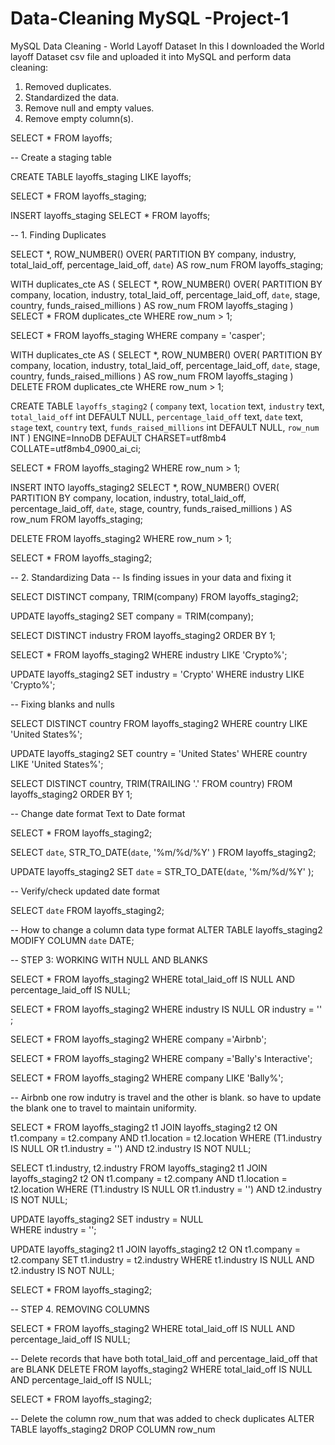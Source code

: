 # Data-Cleaning MySQL -Project-1
MySQL Data Cleaning - World Layoff Dataset
In this I downloaded the World layoff Dataset csv file and uploaded it into MySQL 
and perform data cleaning:
  1. Removed duplicates.
  2. Standardized the data.
  3. Remove null and empty values.
  4. Remove empty column(s).


SELECT *
FROM layoffs;


-- Create a staging table

CREATE TABLE layoffs_staging
LIKE layoffs;


SELECT *
FROM layoffs_staging;

INSERT layoffs_staging
SELECT *
FROM layoffs;

-- 1. Finding Duplicates

SELECT *,
ROW_NUMBER() OVER(
PARTITION BY company, industry, total_laid_off, percentage_laid_off, `date`) AS row_num
FROM layoffs_staging;

WITH duplicates_cte AS
(
SELECT *,
ROW_NUMBER() OVER(
PARTITION BY company, location,
industry, total_laid_off, percentage_laid_off, `date`, stage,
country, funds_raised_millions 
) AS row_num
FROM layoffs_staging
)
SELECT *
FROM duplicates_cte
WHERE row_num > 1;


SELECT *
FROM layoffs_staging
WHERE company = 'casper';


WITH duplicates_cte AS
(
SELECT *,
ROW_NUMBER() OVER(
PARTITION BY company, location,
industry, total_laid_off, percentage_laid_off, `date`, stage,
country, funds_raised_millions 
) AS row_num
FROM layoffs_staging
)
DELETE
FROM duplicates_cte
WHERE row_num > 1;


CREATE TABLE `layoffs_staging2` (
  `company` text,
  `location` text,
  `industry` text,
  `total_laid_off` int DEFAULT NULL,
  `percentage_laid_off` text,
  `date` text,
  `stage` text,
  `country` text,
  `funds_raised_millions` int DEFAULT NULL,
  `row_num` INT
) ENGINE=InnoDB DEFAULT CHARSET=utf8mb4 COLLATE=utf8mb4_0900_ai_ci;


SELECT *
FROM layoffs_staging2
WHERE row_num > 1;

INSERT INTO layoffs_staging2
SELECT *,
ROW_NUMBER() OVER(
PARTITION BY company, location,
industry, total_laid_off, percentage_laid_off, `date`, stage,
country, funds_raised_millions 
) AS row_num
FROM layoffs_staging;


DELETE
FROM layoffs_staging2
WHERE row_num > 1;

SELECT * 
FROM layoffs_staging2;


-- 2. Standardizing Data
-- Is finding issues in your data and fixing it

SELECT DISTINCT company, TRIM(company)
FROM layoffs_staging2;


UPDATE layoffs_staging2
SET company = TRIM(company);



SELECT  DISTINCT industry
FROM layoffs_staging2
ORDER BY 1;

SELECT *
FROM layoffs_staging2
WHERE industry LIKE 'Crypto%';

UPDATE layoffs_staging2
SET industry = 'Crypto' 
WHERE industry LIKE 'Crypto%';

-- Fixing blanks and nulls

SELECT DISTINCT country
FROM layoffs_staging2
WHERE country LIKE 'United States%';


UPDATE layoffs_staging2
SET country = 'United States' 
WHERE country LIKE 'United States%';


SELECT DISTINCT country, TRIM(TRAILING '.' FROM country)
FROM layoffs_staging2
ORDER BY 1;


-- Change date format Text to Date format

SELECT *
FROM layoffs_staging2;

SELECT `date`,
STR_TO_DATE(`date`, '%m/%d/%Y' )
FROM layoffs_staging2;

UPDATE layoffs_staging2
SET `date` = STR_TO_DATE(`date`, '%m/%d/%Y' );

-- Verify/check updated date format

SELECT `date`
FROM layoffs_staging2;

-- How to change a column data type format
ALTER TABLE layoffs_staging2
MODIFY COLUMN `date` DATE;

-- STEP 3: WORKING WITH NULL AND BLANKS

SELECT *
FROM layoffs_staging2
WHERE total_laid_off IS NULL
AND percentage_laid_off IS NULL;


SELECT *
FROM layoffs_staging2
WHERE industry IS NULL
OR industry = '' ;


SELECT *
FROM layoffs_staging2
WHERE company ='Airbnb';

SELECT *
FROM layoffs_staging2
WHERE company ='Bally\'s Interactive';


SELECT *
FROM layoffs_staging2
WHERE company  LIKE 'Bally%';

-- Airbnb one row indutry is travel and the other is blank. so have to update the blank one to travel to maintain uniformity.

SELECT *
FROM layoffs_staging2 t1
JOIN layoffs_staging2 t2
	ON t1.company = t2.company
    AND t1.location = t2.location
WHERE (T1.industry IS NULL OR t1.industry = '')
AND t2.industry IS NOT NULL;


SELECT t1.industry, t2.industry
FROM layoffs_staging2 t1
JOIN layoffs_staging2 t2
	ON t1.company = t2.company
    AND t1.location = t2.location
WHERE (T1.industry IS NULL OR t1.industry = '')
AND t2.industry IS NOT NULL;


UPDATE layoffs_staging2
SET industry = NULL  
WHERE industry  = '';


UPDATE layoffs_staging2 t1
JOIN layoffs_staging2 t2
	ON t1.company = t2.company
SET t1.industry = t2.industry
WHERE t1.industry IS NULL 
AND t2.industry IS NOT NULL;


SELECT *
FROM layoffs_staging2;

-- STEP 4. REMOVING COLUMNS 

SELECT *
FROM layoffs_staging2
WHERE total_laid_off IS NULL
AND percentage_laid_off IS NULL;

-- Delete records that have both total_laid_off and percentage_laid_off that are BLANK
DELETE 
FROM layoffs_staging2
WHERE total_laid_off IS NULL
AND percentage_laid_off IS NULL;


SELECT *
FROM layoffs_staging2;

-- Delete the column row_num that was added to check duplicates
ALTER TABLE layoffs_staging2
DROP COLUMN row_num









